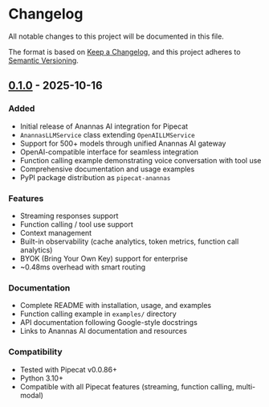 # Changelog

All notable changes to this project will be documented in this file.

The format is based on [Keep a Changelog](https://keepachangelog.com/en/1.0.0/),
and this project adheres to [Semantic Versioning](https://semver.org/spec/v2.0.0.html).

## [0.1.0] - 2025-10-16

### Added
- Initial release of Anannas AI integration for Pipecat
- `AnannasLLMService` class extending `OpenAILLMService`
- Support for 500+ models through unified Anannas AI gateway
- OpenAI-compatible interface for seamless integration
- Function calling example demonstrating voice conversation with tool use
- Comprehensive documentation and usage examples
- PyPI package distribution as `pipecat-anannas`

### Features
- Streaming responses support
- Function calling / tool use support
- Context management
- Built-in observability (cache analytics, token metrics, function call analytics)
- BYOK (Bring Your Own Key) support for enterprise
- ~0.48ms overhead with smart routing

### Documentation
- Complete README with installation, usage, and examples
- Function calling example in `examples/` directory
- API documentation following Google-style docstrings
- Links to Anannas AI documentation and resources

### Compatibility
- Tested with Pipecat v0.0.86+
- Python 3.10+
- Compatible with all Pipecat features (streaming, function calling, multi-modal)

[0.1.0]: https://github.com/upsurgeio/anannas-pipecat-integration/releases/tag/v0.1.0

